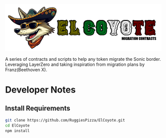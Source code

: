 <img src="https://github.com/RuggiesPizza/ElCoyote/blob/main/images/ElCoyoteBanner.png" width="750">

A series of contracts and scripts to help any token migrate the Sonic border. 
Leveraging LayerZero and taking inspiration from migration plans by Franz(Beethoven X).

# Developer Notes 
## Install Requirements
```sh
git clone https://github.com/RuggiesPizza/ElCoyote.git
cd ElCoyote
npm install 
```
